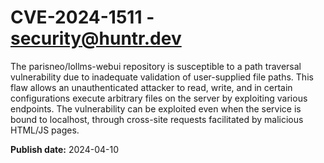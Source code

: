 # CVE-2024-1511 - security@huntr.dev

The parisneo/lollms-webui repository is susceptible to a path traversal vulnerability due to inadequate validation of user-supplied file paths. This flaw allows an unauthenticated attacker to read, write, and in certain configurations execute arbitrary files on the server by exploiting various endpoints. The vulnerability can be exploited even when the service is bound to localhost, through cross-site requests facilitated by malicious HTML/JS pages.

**Publish date:** 2024-04-10
